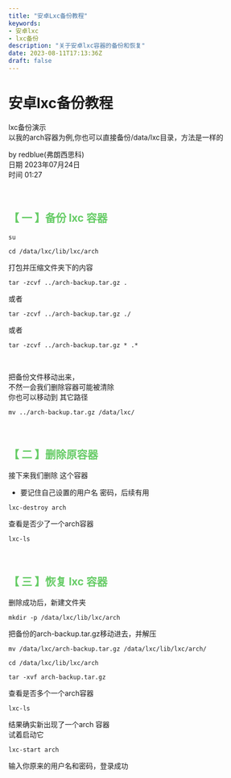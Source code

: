 ```yaml
---
title: "安卓Lxc备份教程"
keywords:
- 安卓lxc
- lxc备份
description: "关于安卓lxc容器的备份和恢复"
date: 2023-08-11T17:13:36Z
draft: false
---
```

# 安卓lxc备份教程
<!--more-->
lxc备份演示<br>
以我的arch容器为例,你也可以直接备份/data/lxc目录，方法是一样的

by redblue(弗朗西思科) <br>
日期 2023年07月24日 <br>
时间 01:27

&nbsp; 

## <font color=#66CC66>【 一 】备份 lxc 容器 </font>
```
su
```

```
cd /data/lxc/lib/lxc/arch
```
打包并压缩文件夹下的内容
```
tar -zcvf ../arch-backup.tar.gz .
```
或者
```
tar -zcvf ../arch-backup.tar.gz ./
```
或者
```
tar -zcvf ../arch-backup.tar.gz * .*
```

<br>

把备份文件移动出来，<br>
不然一会我们删除容器可能被清除<br>
你也可以移动到 其它路径
```
mv ../arch-backup.tar.gz /data/lxc/
```

&nbsp; 
&nbsp; 

## <font color=#66CC66>【 二 】删除原容器 </font>
接下来我们删除 这个容器
- 要记住自己设置的用户名 密码，后续有用
```
lxc-destroy arch
```

查看是否少了一个arch容器
```
lxc-ls
```

&nbsp; 
&nbsp; 


## <font color=#66CC66>【 三 】恢复 lxc 容器 </font>
删除成功后，新建文件夹
```
mkdir -p /data/lxc/lib/lxc/arch
```

把备份的arch-backup.tar.gz移动进去，并解压
```
mv /data/lxc/arch-backup.tar.gz /data/lxc/lib/lxc/arch/
```
```
cd /data/lxc/lib/lxc/arch
```
```
tar -xvf arch-backup.tar.gz
```

查看是否多个一个arch容器
```
lxc-ls
```

结果确实新出现了一个arch 容器<br>
试着启动它
```
lxc-start arch
```
输入你原来的用户名和密码，登录成功
